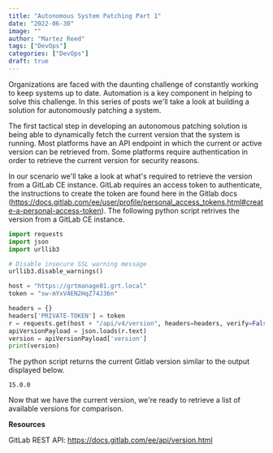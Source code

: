 ```yaml
---
title: "Autonomous System Patching Part 1"
date: "2022-06-30"
image: ""
author: "Martez Reed"
tags: ["DevOps"]
categories: ["DevOps"]
draft: true
---
```


Organizations are faced with the daunting challenge of constantly working to keep systems up to date. Automation is a key component in helping to solve this challenge. In this series of posts we'll take a look at building a solution for autonomously patching a system.

The first tactical step in developing an autonomous patching solution is being able to dynamically fetch the current version that the system is running. Most platforms have an API endpoint in which the current or active version can be retrieved from. Some platforms require authentication in order to retrieve the current version for security reasons.


In our scenario we'll take a look at what's required to retrieve the version from a GitLab CE instance. GitLab requires an access token to authenticate, the instructions to create the token are found here in the Gitlab docs (https://docs.gitlab.com/ee/user/profile/personal_access_tokens.html#create-a-personal-access-token). The following python script retrives the version from a GitLab CE instance.

```python
import requests
import json
import urllib3

# Disable insecure SSL warning message
urllib3.disable_warnings()

host = "https://grtmanage01.grt.local"
token = "sw-mYxV4EN2HqZ74J36n"

headers = {}
headers['PRIVATE-TOKEN'] = token
r = requests.get(host + "/api/v4/version", headers=headers, verify=False)
apiVersionPayload = json.loads(r.text)
version = apiVersionPayload['version']
print(version)
```

The python script returns the current Gitlab version similar to the output displayed below.

```shell
15.0.0
```

Now that we have the current version, we're ready to retrieve a list of available versions for comparison.

**Resources**

GitLab REST API: https://docs.gitlab.com/ee/api/version.html